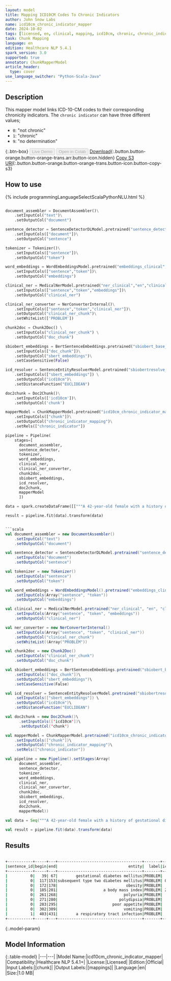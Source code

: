 ```yaml
---
layout: model
title: Mapping ICD10CM Codes To Chronic Indicators
author: John Snow Labs
name: icd10cm_chronic_indicator_mapper
date: 2024-10-02
tags: [licensed, en, clinical, mapping, icd10cm, chronic, chronic_indicator]
task: Chunk Mapping
language: en
edition: Healthcare NLP 5.4.1
spark_version: 3.0
supported: true
annotator: ChunkMapperModel
article_header:
  type: cover
use_language_switcher: "Python-Scala-Java"
---
```


## Description

This mapper model links ICD-10-CM codes to their corresponding chronicity indicators.
The `chronic indicator` can have three different values;
 
- `0`: "not chronic"
- `1`: "chronic"
- `9`: "no determination"

{:.btn-box}
<button class="button button-orange" disabled>Live Demo</button>
<button class="button button-orange" disabled>Open in Colab</button>
[Download](https://s3.amazonaws.com/auxdata.johnsnowlabs.com/clinical/models/icd10cm_chronic_indicator_mapper_en_5.4.1_3.0_1727865931204.zip){:.button.button-orange.button-orange-trans.arr.button-icon.hidden}
[Copy S3 URI](s3://auxdata.johnsnowlabs.com/clinical/models/icd10cm_chronic_indicator_mapper_en_5.4.1_3.0_1727865931204.zip){:.button.button-orange.button-orange-trans.button-icon.button-copy-s3}

## How to use



<div class="tabs-box" markdown="1">
{% include programmingLanguageSelectScalaPythonNLU.html %}
  
```python

document_assembler = DocumentAssembler()\
    .setInputCol("text")\
    .setOutputCol("document")

sentence_detector = SentenceDetectorDLModel.pretrained("sentence_detector_dl_healthcare","en","clinical/models")\
    .setInputCols(["document"])\
    .setOutputCol("sentence")

tokenizer = Tokenizer()\
    .setInputCols(["sentence"])\
    .setOutputCol("token")

word_embeddings = WordEmbeddingsModel.pretrained("embeddings_clinical","en","clinical/models")\
    .setInputCols(["sentence","token"])\
    .setOutputCol("embeddings")

clinical_ner = MedicalNerModel.pretrained("ner_clinical","en","clinical/models")\
    .setInputCols(["sentence","token","embeddings"])\
    .setOutputCol("clinical_ner")

clinical_ner_converter = NerConverterInternal()\
    .setInputCols(["sentence","token","clinical_ner"])\
    .setOutputCol("clinical_ner_chunk")\
    .setWhiteList(['PROBLEM'])

chunk2doc = Chunk2Doc() \
    .setInputCols("clinical_ner_chunk") \
    .setOutputCol("doc_chunk")

sbiobert_embeddings = BertSentenceEmbeddings.pretrained("sbiobert_base_cased_mli","en","clinical/models")\
    .setInputCols(["doc_chunk"])\
    .setOutputCol("sbert_embeddings")\
    .setCaseSensitive(False)

icd_resolver = SentenceEntityResolverModel.pretrained("sbiobertresolve_icd10cm_augmented_billable_hcc","en", "clinical/models") \
    .setInputCols(["sbert_embeddings"]) \
    .setOutputCol("icd10cm")\
    .setDistanceFunction("EUCLIDEAN")

doc2chunk = Doc2Chunk()\
    .setInputCols(['icd10cm'])\
    .setOutputCol('chunk')

mapperModel = ChunkMapperModel.pretrained("icd10cm_chronic_indicator_mapper","en", "clinical/models")\
    .setInputCols(["chunk"])\
    .setOutputCol("chronic_indicator_mapping")\
    .setRels(["chronic_indicator"])

pipeline = Pipeline(
    stages=[
      document_assembler,
      sentence_detector,
      tokenizer,
      word_embeddings,
      clinical_ner,
      clinical_ner_converter,
      chunk2doc,
      sbiobert_embeddings,
      icd_resolver,
      doc2chunk,
      mapperModel
      ])

data = spark.createDataFrame([["""A 42-year-old female with a history of gestational diabetes mellitus diagnosed eight years prior to presentation and subsequent type two diabetes mellitus, associated with besity with a body mass index (BMI) of 33.5 kg/m2, presented with a one-week history of polyuria, polydipsia, poor appetite, and vomiting. Two weeks prior to presentation, she was treated with a five-day course of amoxicillin for a respiratory tract infection."""]]).toDF("text")

result = pipeline.fit(data).transform(data)

```
```scala

```scala
val document_assembler = new DocumentAssembler()
    .setInputCol("text")
    .setOutputCol("document")

val sentence_detector = SentenceDetectorDLModel.pretrained("sentence_detector_dl_healthcare","en","clinical/models")
    .setInputCols("document")
    .setOutputCol("sentence")

val tokenizer = new Tokenizer()
    .setInputCols("sentence")
    .setOutputCol("token")

val word_embeddings = WordEmbeddingsModel().pretrained("embeddings_clinical", "en", "clinical/models")
    .setInputCols(Array("sentence", "token"))
    .setOutputCol("embeddings")

val clinical_ner = MedicalNerModel.pretrained("ner_clinical", "en", "clinical/models")
    .setInputCols(Array("sentence", "token", "embeddings"))
    .setOutputCol("clinical_ner")

val ner_converter = new NerConverterInternal()
    .setInputCols(Array("sentence", "token", "clinical_ner"))
    .setOutputCol("clinical_ner_chunk")
    .setWhiteList((Array("PROBLEM"))

val chunk2doc = new Chunk2Doc()
    .setInputCols("clinical_ner_chunk")
    .setOutputCol("doc_chunk")

val sbiobert_embeddings = BertSentenceEmbeddings.pretrained("sbiobert_base_cased_mli","en","clinical/models")\
    .setInputCols(["doc_chunk"])\
    .setOutputCol("sbert_embeddings")\
    .setCaseSensitive(False)

val icd_resolver = SentenceEntityResolverModel.pretrained("sbiobertresolve_icd10cm_augmented_billable_hcc","en", "clinical/models") \
    .setInputCols(["sbert_embeddings"]) \
    .setOutputCol("icd10cm")\
    .setDistanceFunction("EUCLIDEAN")

val doc2chunk = new Doc2Chunk()\
      .setInputCols(['icd10cm'])\
      .setOutputCol('chunk')

val mapperModel = ChunkMapperModel.pretrained("icd10cm_chronic_indicator_mapper","en", "clinical/models")\
    .setInputCols(["chunk"])\
    .setOutputCol("chronic_indicator_mapping")\
    .setRels(["chronic_indicator"])

val pipeline = new Pipeline().setStages(Array(
      document_assembler,
      sentence_detector,
      tokenizer,
      word_embeddings,
      clinical_ner,
      clinical_ner_converter,
      chunk2doc,
      sbiobert_embeddings,
      icd_resolver,
      doc2chunk,
      mapperModel))

val data = Seq("""A 42-year-old female with a history of gestational diabetes mellitus diagnosed eight years prior to presentation and subsequent type two diabetes mellitus, associated with besity with a body mass index (BMI) of 33.5 kg/m2, presented with a one-week history of polyuria, polydipsia, poor appetite, and vomiting. Two weeks prior to presentation, she was treated with a five-day course of amoxicillin for a respiratory tract infection.""").toDS.toDF("text")

val result = pipeline.fit(data).transform(data)

```
</div>

## Results

```bash

+-----------+-----+---+-------------------------------------+-------+-------+------------------------------------------------------------------------------------------+-----------------+
|sentence_id|begin|end|                               entity|  label|icd10cm|                                                                                resolution|chronic_indicator|
+-----------+-----+---+-------------------------------------+-------+-------+------------------------------------------------------------------------------------------+-----------------+
|          0|   39| 67|        gestational diabetes mellitus|PROBLEM|  O24.4|                             gestational diabetes mellitus [gestational diabetes mellitus]|                0|
|          0|  117|153|subsequent type two diabetes mellitus|PROBLEM| O24.11|pre-existing type 2 diabetes mellitus [pre-existing type 2 diabetes mellitus, in pregna...|                1|
|          0|  172|178|                              obesity|PROBLEM|  E66.9|                                                            obesity [obesity, unspecified]|                1|
|          0|  185|201|                    a body mass index|PROBLEM| Z68.41|                       finding of body mass index [body mass index [bmi] 40.0-44.9, adult]|                9|
|          0|  261|268|                             polyuria|PROBLEM|    R35|                                                                       polyuria [polyuria]|                0|
|          0|  271|280|                           polydipsia|PROBLEM|  R63.1|                                                                   polydipsia [polydipsia]|                0|
|          0|  283|295|                        poor appetite|PROBLEM|  R63.0|                                                                  poor appetite [anorexia]|                0|
|          0|  302|309|                             vomiting|PROBLEM|  R11.1|                                                                       vomiting [vomiting]|                0|
|          1|  403|431|        a respiratory tract infection|PROBLEM|  J98.8|                       respiratory tract infection [other specified respiratory disorders]|                0|
+-----------+-----+---+-------------------------------------+-------+-------+------------------------------------------------------------------------------------------+-----------------+

```

{:.model-param}
## Model Information

{:.table-model}
|---|---|
|Model Name:|icd10cm_chronic_indicator_mapper|
|Compatibility:|Healthcare NLP 5.4.1+|
|License:|Licensed|
|Edition:|Official|
|Input Labels:|[chunk]|
|Output Labels:|[mappings]|
|Language:|en|
|Size:|1.0 MB|

